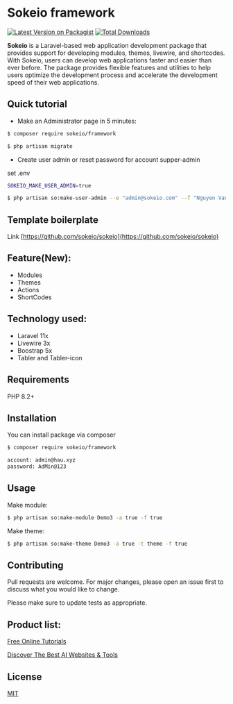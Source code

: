 # Sokeio framework

[![Latest Version on Packagist](https://img.shields.io/packagist/v/sokeio/framework.svg?style=flat-square)](https://packagist.org/packages/sokeio/framework)
[![Total Downloads](https://img.shields.io/packagist/dt/sokeio/framework.svg?style=flat-square)](https://packagist.org/packages/sokeio/framework)

**Sokeio** is a Laravel-based web application development package that provides support for developing modules, themes, livewire, and shortcodes. With Sokeio, users can develop web applications faster and easier than ever before. The package provides flexible features and utilities to help users optimize the development process and accelerate the development speed of their web applications.

## Quick tutorial

- Make an Administrator page in 5 minutes:

```bash
$ composer require sokeio/framework
```

```bash
$ php artisan migrate
```

- Create user admin or reset password for account supper-admin

set .env

```bash
SOKEIO_MAKE_USER_ADMIN=true
```

```bash
$ php artisan so:make-user-admin --e "admin@sokeio.com" --f "Nguyen Van Hau"
```

## Template boilerplate

Link [https://github.com/sokeio/sokeio](https://github.com/sokeio/sokeio)

## Feature(New):

- Modules
- Themes
- Actions
- ShortCodes

## Technology used:

- Laravel 11x
- Livewire 3x
- Boostrap 5x
- Tabler and Tabler-icon

## Requirements

PHP 8.2+

## Installation

You can install package via composer

```bash
$ composer require sokeio/framework
```

```bash
account: admin@hau.xyz
password: AdMin@123

```

## Usage

Make module:

```bash
$ php artisan so:make-module Demo3 -a true -f true
```

Make theme:

```bash
$ php artisan so:make-theme Demo3 -a true -t theme -f true
```

## Contributing

Pull requests are welcome. For major changes, please open an issue first to discuss what you would like to change.

Please make sure to update tests as appropriate.

## Product list:

[Free Online Tutorials](https://tutorialaz.com/)

[Discover The Best AI Websites & Tools](https://hau.xyz/)

## License

[MIT](./LICENSE)

